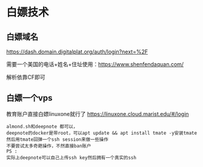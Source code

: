 # 白嫖技术

## 白嫖域名

https://dash.domain.digitalplat.org/auth/login?next=%2F

需要一个美国的电话+姓名+住址使用：https://www.shenfendaquan.com/

解析依靠CF即可


## 白嫖一个vps

教育账户直接白嫖linuxone就行了
https://linuxone.cloud.marist.edu/#/login



```
almond.sh和deepnote 都可以，
deepnote的docker是带root，可以apt update && apt install tmate -y安装tmate然后用tmate回弹一个ssh session来做一些操作
不要尝试太多奇葩操作，不然直接ban账户
PS :
实际上deepnote可以自己上传ssh key然后拥有一个真实的ssh
```


